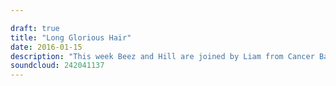 ```yaml
---

draft: true
title: "Long Glorious Hair"
date: 2016-01-15
description: "This week Beez and Hill are joined by Liam from Cancer Bats talking about his work for charity and the possible return of Axewound (!), there's chat on Of Mice & Men, Red Fang, Steel Panther and Lemmy's Memorial Service, reviews of the new Ignite, Enter Shikari and Brand New and Will from Creeper joins us to celebrate David Bowie in this week's Album Club."
soundcloud: 242041137
---
```

